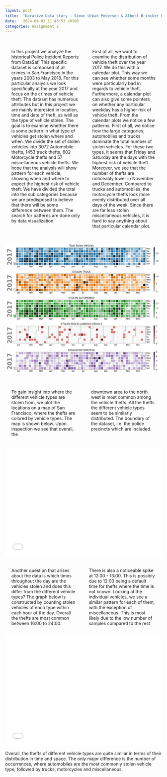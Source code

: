 ```yaml
---
layout: post
title:  "Narative Data story - Simon Urbak Pedersen & Albert Brincker Olson!"
date:   2024-04-02 11:43:53 +0100
categories: Assignment 2
---
```


<div class="container">
  <div class="column">
    <p>
      In this project we analyze the historical Police Incident Reports from DataSaf. This specific dataset is composed of all crimes in San Francisco in the years 2003 to May 2018. For this particular analysis we look specifically at the year 2017 and focus on the crimes of vehicle theft. The dataset has numerous attributes but in this project we are mainly interested in location, time and date of theft, as well as the type of vehicle stolen. The goal is to examine whether there is some pattern in what type of vehicles get stolen where and when. We divide the set of stolen vehicles into 3072 Automobile thefts, 1453 truck thefts, 602 Motorcycle thefts and 57 miscellaneous vehicle thefts. We hope that the analysis will show pattern for each vehicle, showing when and where to expect the highest risk of vehicle theft. We have divided the total into the sub categories because we are predisposed to believe that there will be some difference between them. The search for patterns are done only by data visualization.
    </p>
  </div>
  <div class="column">
    <p> First of all, we want to examine the distribution of vehicle theft over the year 2017. We do this with a calendar plot. This way we can see whether some months were particularly bad in regards to vehicle theft. Furthermore, a calendar plot can also give some pointers on whether any particular weekday has a higher risk of vehicle theft. 
From the calendar plots we notice a few patterns. First of all, we notice how the large categories; automobiles and trucks dominate the total number of stolen vehicles. For these two types, it seems that Friday and Saturday are the days with the highest risk of vehicle theft. Moreover, we see that the number of thefts are noticeably lower in November and December. Compared to trucks and automobiles, the motorcycle thefts look
more evenly distributed over all days of the week. Since there are far less stolen miscellaneous vehicles, it is hard to say anything about that particular calendar plot.
    </p>
  </div>
</div>

![Calendar Plots](/SIMON.jpg)

<div class="container">
  <div class="column">
    <p>
To gain insight into where the different vehicle types are stolen from, we plot the locations on a map of San Francisco, where the thefts are colored by vehicle types. The map is shown below. Upon inspection we see that overall, the 
    </p>
  </div>
  <div class="column">
    <p>
     downtown area to the north west is most common among the vehicle thefts. All the thefts the different vehicle types seem to be similarly distributed. The boundary of the dataset, i.e. the police precincts which are included. 
    </p>
  </div>
</div>

<iframe src="/ALBERT_SUTTER (1).html"
    sandbox="allow-same-origin allow-scripts"
    width="100%"
    height="350"
    scrolling="no"
    seamless="seamless"
    frameborder="0">
</iframe>

<div class="container">
  <div class="column">
    <p>  Another question that arises about the data is which times throughout the day are the vehicles stolen and does this differ from the different vehicle types? The graph below is constructed by counting stolen vehicles of each type within each hour of the day. Overall the thefts are most common between 16:00 to 24:00. 
    </p>
  </div>
  <div class="column">
    <p>
      There is also a noticeable spike at 12:00 - 13:00. This is possibly due to 12:00 being a default time for thefts where the time is not known. Looking at the individual vehicles, we see a similar pattern for each of them, with the exception of miscellaneous. This is most likely due to the low number of samples compared to the rest
    </p>
  </div>
</div>

<iframe src="/Luksus.html"
    sandbox="allow-same-origin allow-scripts"
    width="100%"
    height="350"
    scrolling="no"
    seamless="seamless"
    frameborder="0">
</iframe>

Overall, the thefts of different vehicle types are quite similar in terms of their distribution in time and space. The only major difference is the number of occurrences, where automobiles are the most commonly stolen vehicle type, followed by trucks, motorcycles and miscellaneous. 

<style>
.container {
  display: flex;
}

.column {
  flex: 1;
  padding: 20px;
}
</style>




[jekyll-docs]: https://jekyllrb.com/docs/home
[jekyll-gh]:   https://github.com/jekyll/jekyll
[jekyll-talk]: https://talk.jekyllrb.com/
